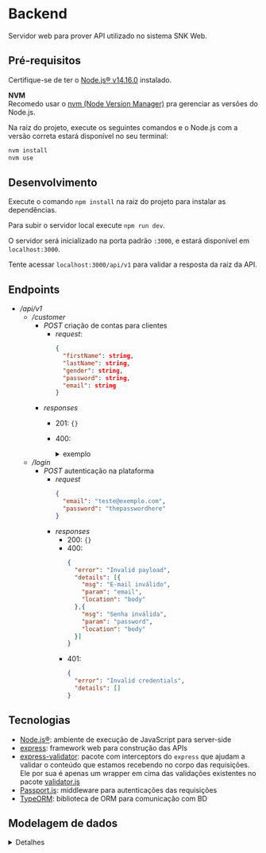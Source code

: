 # Backend
Servidor web para prover API utilizado no sistema SNK Web.

## Pré-requisitos
Certifique-se de ter o [Node.js® v14.16.0](https://nodejs.org/download/release/v14.16.0/) instalado.

**NVM** \
Recomedo usar o [nvm (Node Version Manager)](https://github.com/nvm-sh/nvm#install--update-script) pra gerenciar as versões do Node.js.

Na raiz do projeto, execute os seguintes comandos e o Node.js com a versão correta estará disponível no seu terminal:

```bash
nvm install
nvm use
```

## Desenvolvimento
Execute o comando `npm install` na raiz do projeto para instalar as dependências.

Para subir o servidor local execute `npm run dev`.

O servidor será inicializado na porta padrão `:3000`, e estará disponível em `localhost:3000`.

Tente acessar `localhost:3000/api/v1` para validar a resposta da raiz da API.

## Endpoints

- _/api/v1_
  - _/customer_
    - _POST_ criação de contas para clientes
      - _request_:
        ```json
        {
          "firstName": string,
          "lastName": string,
          "gender": string,
          "password": string,
          "email": string
        }
        ```
     - _responses_
       - 201: `{}`
       - 400:
         <details>
           <summary>exemplo</summary>

           ```json
           {
             "error": "Invalid payload",
             "details": [
               {
                 "msg": "Nome inválido",
                 "param": "firstName",
                 "location": "body"
               },
               {
                 "msg": "Sobrenome inválido",
                 "param": "lastName",
                 "location": "body"
               },
               {
                 "msg": "Senha deve possuir no mínimo 8 caracteres",
                 "param": "password",
                 "location": "body"
               },
               {
                 "msg": "Gênero inválido",
                 "param": "gender",
                 "location": "body"
               },
               {
                 "msg": "E-mail inválido",
                 "param": "email",
                 "location": "body"
               }
             ]
           }
           ```
         </details>
  - _/login_
    - _POST_ autenticação na plataforma
      - _request_
        ```json
        {
          "email": "teste@exemplo.com",
          "password": "thepasswordhere"
        }
        ```
      - _responses_
        - 200: `{}`
        - 400:
          ```json
          {
            "error": "Invalid payload",
            "details": [{
              "msg": "E-mail inválido",
              "param": "email",
              "location": "body"
            },{
              "msg": "Senha inválida",
              "param": "password",
              "location": "body"
            }]
          }
          ```
        - 401:
          ```json
          {
            "error": "Invalid credentials",
            "details": []
          }
          ```
## Tecnologias
- [Node.js®](https://nodejs.org/): ambiente de execução de JavaScript para server-side
- [express](https://expressjs.com/): framework web para construção das APIs
- [express-validator](https://express-validator.github.io/docs/index.html): pacote com interceptors do `express` que ajudam a validar o conteúdo que estamos recebendo no corpo das requisições. \
  Ele por sua é apenas um wrapper em cima das validações existentes no pacote [validator.js](https://github.com/validatorjs/validator.js#validators)
- [Passport.js](http://www.passportjs.org/): middleware para autenticações das requisições
- [TypeORM](https://typeorm.io/): biblioteca de ORM para comunicação com BD

## Modelagem de dados

<details>
    <summary>Detalhes</summary>

    User
    - id
    - email
    - password
    - password_salt

    Admin (User)
    - id
    - name

    Customer (User)
    - id
    - name
    - phone
    - address

    Product
    - id
    - name
    - description
    - current_value

    Order
    - id
    - id_customer (fk)
    - discount
    - status [carrinho de compras, pedido realizado, pedido atendido, entregue, cancelado, ...]

    ItemOrder
    - id
    - id_order (fk)
    - id_product (fk)
    - quantity
    - order_value (unitary)

    Funcionalidade:
    - Auto-cadastro do cliente.
    - Login.
    - Cadastro de produto.
    - Abrir o carrinho de compras e colocar itens nele.
    - Fechar a venda.
</details>
